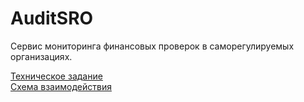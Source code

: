 # AuditSRO

Сервис мониторинга финансовых проверок в саморегулируемых организациях.

[Техническое задание](./docs/technical_requirements.md)  
[Схема взаимодействия](./docs/interaction_scheme.md)  
